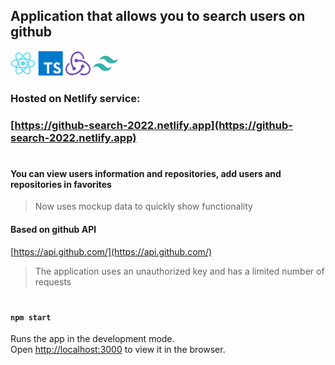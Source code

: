 ## Application that allows you to search users on github

<code><img title="React" alt="apple" width="40px" src="https://raw.githubusercontent.com/devicons/devicon/1119b9f84c0290e0f0b38982099a2bd027a48bf1/icons/react/react-original.svg" /></code>
<code><img title="TypeScript" alt="apple" width="40px" src="https://raw.githubusercontent.com/devicons/devicon/1119b9f84c0290e0f0b38982099a2bd027a48bf1/icons/typescript/typescript-plain.svg" /></code>
<code><img title="Redux" alt="apple" width="40px" src="https://raw.githubusercontent.com/devicons/devicon/1119b9f84c0290e0f0b38982099a2bd027a48bf1/icons/redux/redux-original.svg" /></code>
<code><img title="Tailwind" alt="apple" width="40px" src="https://raw.githubusercontent.com/devicons/devicon/1119b9f84c0290e0f0b38982099a2bd027a48bf1/icons/tailwindcss/tailwindcss-plain.svg" /></code>

### Hosted on Netlify service:

### [https://github-search-2022.netlify.app](https://github-search-2022.netlify.app)

#

#### You can view users information and repositories, add users and repositories in favorites

> Now uses mockup data to quickly show functionality

#### Based on github API

[https://api.github.com/](https://api.github.com/)

> The application uses an unauthorized key and has a limited number of requests

#

#### `npm start`

Runs the app in the development mode.\
Open [http://localhost:3000](http://localhost:3000) to view it in the browser.
